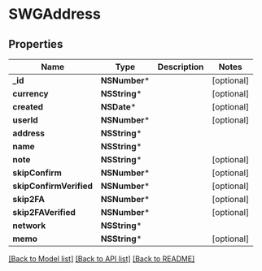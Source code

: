 # SWGAddress

## Properties
Name | Type | Description | Notes
------------ | ------------- | ------------- | -------------
**_id** | **NSNumber*** |  | [optional] 
**currency** | **NSString*** |  | [optional] 
**created** | **NSDate*** |  | [optional] 
**userId** | **NSNumber*** |  | [optional] 
**address** | **NSString*** |  | 
**name** | **NSString*** |  | 
**note** | **NSString*** |  | [optional] 
**skipConfirm** | **NSNumber*** |  | [optional] 
**skipConfirmVerified** | **NSNumber*** |  | [optional] 
**skip2FA** | **NSNumber*** |  | [optional] 
**skip2FAVerified** | **NSNumber*** |  | [optional] 
**network** | **NSString*** |  | 
**memo** | **NSString*** |  | [optional] 

[[Back to Model list]](../README.md#documentation-for-models) [[Back to API list]](../README.md#documentation-for-api-endpoints) [[Back to README]](../README.md)


